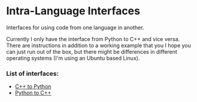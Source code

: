# Intra-Language Interfaces

Interfaces for using code from one language in another.

Currently I only have the interface from Python to C++ and vice versa.
There are instructions in addition to a working example that you I hope you can just run out of the box, but there might be differences in different operating systems (I'm using an Ubuntu based Linux).

### List of interfaces:
  - [C++ to Python](./c2py)
  - [Python to C++](./py2c)
